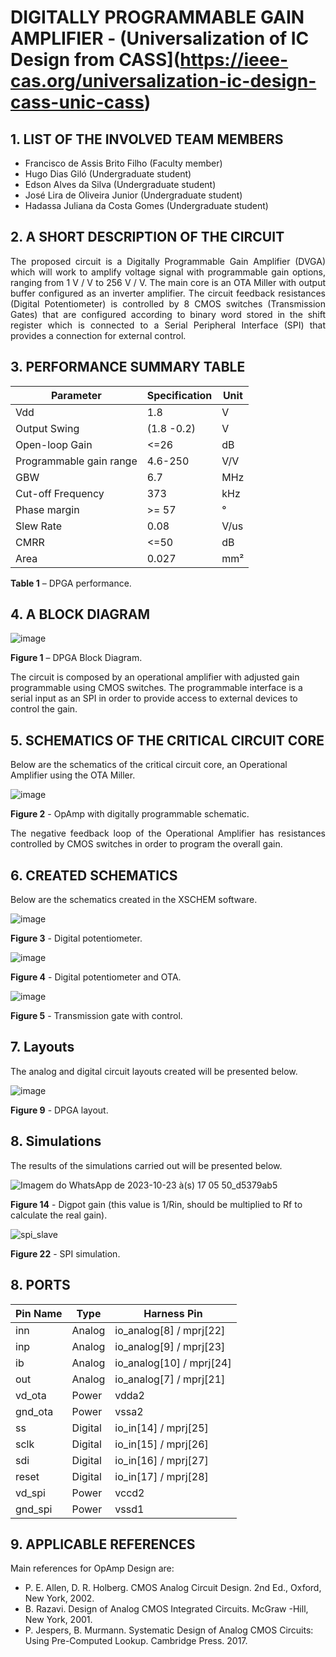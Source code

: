 
# DIGITALLY PROGRAMMABLE GAIN AMPLIFIER - (Universalization of IC Design from CASS](https://ieee-cas.org/universalization-ic-design-cass-unic-cass)

## 1. LIST OF THE INVOLVED TEAM MEMBERS

- Francisco de Assis Brito Filho (Faculty member)
- Hugo Dias Giló (Undergraduate student)
- Edson Alves da Silva (Undergraduate student)
- José Lira de Oliveira Junior (Undergraduate student)
- Hadassa Juliana da Costa Gomes (Undergraduate student)

## 2. A SHORT DESCRIPTION OF THE CIRCUIT

<p align="justify">The proposed circuit is a Digitally Programmable Gain Amplifier (DVGA) which will work to amplify voltage signal with programmable gain options, ranging from 1 V / V to 256 V / V. The main core is an OTA Miller with output buffer configured as an inverter amplifier. The circuit feedback resistances (Digital Potentiometer) is controlled by 8 CMOS switches (Transmission Gates) that are configured according to binary word stored in the shift register which is connected to a Serial Peripheral Interface (SPI) that provides a connection for external control.</p>

## 3. PERFORMANCE SUMMARY TABLE


| Parameter               |  Specification      | Unit                |
| ----------------------- | ------------------- | ------------------- |
| Vdd                     | 1.8                 | V                   |
| Output Swing            | (1.8 -0.2)         | V                   |
| Open-loop Gain          | <=26                | dB                  |
| Programmable gain range | 4.6-250             | V/V                 |
| GBW                     | 6.7                 | MHz                 |
| Cut-off Frequency       | 373                 | kHz                 |
| Phase margin            | >= 57               | °                   |
| Slew Rate               | 0.08                 | V/us                |
| CMRR                    | <=50                | dB                  |
| Area                    | 0.027               | mm²                 |

**Table 1** – DPGA performance.

## 4. A BLOCK DIAGRAM

![image](https://github.com/hugodiasg/dpga_unic-cass/assets/80465879/428c018a-ced2-4f6d-b0bb-f24dcfe03fc2)


**Figure 1** – DPGA Block Diagram.

<p>The circuit is composed by an operational amplifier with adjusted gain programmable using CMOS switches. The programmable interface is a serial input as an SPI in order to provide access to external devices to control the gain.</p>

## 5. SCHEMATICS OF THE CRITICAL CIRCUIT CORE

Below are the schematics of the critical circuit core, an Operational Amplifier using the OTA Miller.

![image](https://github.com/hugodiasg/dpga_unic-cass/assets/80465879/84d24615-5e92-48f5-9c7e-5db68ef6435b)

**Figure 2** - OpAmp with digitally programmable schematic.

<p align="justify">The negative feedback loop of the Operational Amplifier has resistances controlled by CMOS switches in order to program the overall gain.</p>

## 6. CREATED SCHEMATICS
Below are the schematics created in the XSCHEM software.

![image](https://github.com/hugodiasg/dpga_unic-cass/assets/80465879/c2cbca85-40ad-4e4c-ad81-c7d93fd51da9)

**Figure 3** - Digital potentiometer.

![image](https://github.com/hugodiasg/dpga_unic-cass/assets/80465879/85b807c8-8e2f-487a-8648-7eb4ed044bd4)

**Figure 4** - Digital potentiometer and OTA.

![image](https://github.com/hugodiasg/dpga_unic-cass/assets/80465879/ce1c2fd8-f4e3-4736-a5da-e4f93d0ddd64)

**Figure 5** - Transmission gate with control.

## 7. Layouts

The analog and digital circuit layouts created will be presented below. 

![image](https://github.com/hugodiasg/dpga_unic-cass/assets/80465879/e5b330c4-e9aa-421b-97f9-eb47dd0e947f)

**Figure 9** - DPGA layout.

## 8. Simulations
The results of the simulations carried out will be presented below.

![Imagem do WhatsApp de 2023-10-23 à(s) 17 05 50_d5379ab5](https://github.com/hugodiasg/dpga_unic-cass/assets/80465879/37a12f4f-842c-4fea-bed5-064466c3fa26)

**Figure 14** - Digpot gain (this value is 1/Rin, should be multiplied to Rf to calculate the real gain).

![spi_slave](https://github.com/hugodiasg/dpga_unic-cass/assets/80465879/12085e0b-aa16-488a-8343-54deb00809e1)

**Figure 22** - SPI simulation.

## 8. PORTS

| Pin Name | Type    | Harness Pin          |
|----------|---------|----------------------|
| inn      | Analog  | io_analog[8] / mprj[22] |
| inp      | Analog  | io_analog[9] / mprj[23] |
| ib       | Analog  | io_analog[10] / mprj[24] |
| out      | Analog  | io_analog[7] / mprj[21] |
| vd_ota   | Power   | vdda2                |
| gnd_ota  | Power   | vssa2                |
| ss       | Digital | io_in[14] / mprj[25] |
| sclk     | Digital | io_in[15] / mprj[26] |
| sdi      | Digital | io_in[16] / mprj[27] |
| reset    | Digital | io_in[17] / mprj[28] |
| vd_spi   | Power   | vccd2                |
| gnd_spi  | Power   | vssd1                |


## 9. APPLICABLE REFERENCES

Main references for OpAmp Design are:

- P. E. Allen, D. R. Holberg. CMOS Analog Circuit Design. 2nd Ed., Oxford, New York, 2002.
- B. Razavi. Design of Analog CMOS Integrated Circuits. McGraw -Hill, New York, 2001.
- P. Jespers, B. Murmann. Systematic Design of Analog CMOS Circuits: Using Pre-Computed Lookup. Cambridge Press. 2017.
